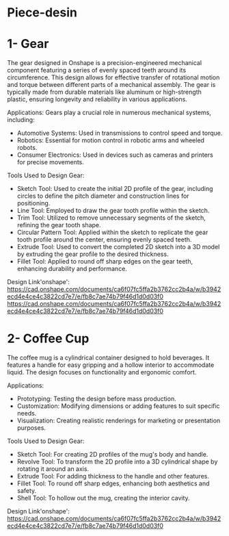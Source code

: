 # Piece-desin
# 1- Gear 
The gear designed in Onshape is a precision-engineered mechanical component featuring a series of evenly spaced teeth around its circumference. This design allows for effective transfer of rotational motion and torque between different parts of a mechanical assembly. The gear is typically made from durable materials like aluminum or high-strength plastic, ensuring longevity and reliability in various applications.

Applications:
Gears play a crucial role in numerous mechanical systems, including:
* Automotive Systems: Used in transmissions to control speed and torque.
* Robotics: Essential for motion control in robotic arms and wheeled robots.
* Consumer Electronics: Used in devices such as cameras and printers for precise movements.
  
Tools Used to Design Gear:
* Sketch Tool: Used to create the initial 2D profile of the gear, including circles to define the pitch diameter and construction lines for positioning.
* Line Tool: Employed to draw the gear tooth profile within the sketch.
* Trim Tool: Utilized to remove unnecessary segments of the sketch, refining the gear tooth shape.
* Circular Pattern Tool: Applied within the sketch to replicate the gear tooth profile around the center, ensuring evenly spaced teeth.
* Extrude Tool: Used to convert the completed 2D sketch into a 3D model by extruding the gear profile to the desired thickness.
* Fillet Tool: Applied to round off sharp edges on the gear teeth, enhancing durability and performance.

Design Link'onshape': https://cad.onshape.com/documents/ca6f07fc5ffa2b3762cc2b4a/w/b3942ecd4e4ce4c3822cd7e7/e/fb8c7ae74b79f46d1d0d03f0
https://cad.onshape.com/documents/ca6f07fc5ffa2b3762cc2b4a/w/b3942ecd4e4ce4c3822cd7e7/e/fb8c7ae74b79f46d1d0d03f0
# 2- Coffee Cup
The coffee mug is a cylindrical container designed to hold beverages. It features a handle for easy gripping and a hollow interior to accommodate liquid. The design focuses on functionality and ergonomic comfort.

Applications: 
* Prototyping: Testing the design before mass production.
* Customization: Modifying dimensions or adding features to suit specific needs.
* Visualization: Creating realistic renderings for marketing or presentation purposes.

Tools Used to Design Gear:
* Sketch Tool: For creating 2D profiles of the mug's body and handle.
* Revolve Tool: To transform the 2D profile into a 3D cylindrical shape by rotating it around an axis.
* Extrude Tool: For adding thickness to the handle and other features.
* Fillet Tool: To round off sharp edges, enhancing both aesthetics and safety.
* Shell Tool: To hollow out the mug, creating the interior cavity.

Design Link'onshape': https://cad.onshape.com/documents/ca6f07fc5ffa2b3762cc2b4a/w/b3942ecd4e4ce4c3822cd7e7/e/fb8c7ae74b79f46d1d0d03f0

